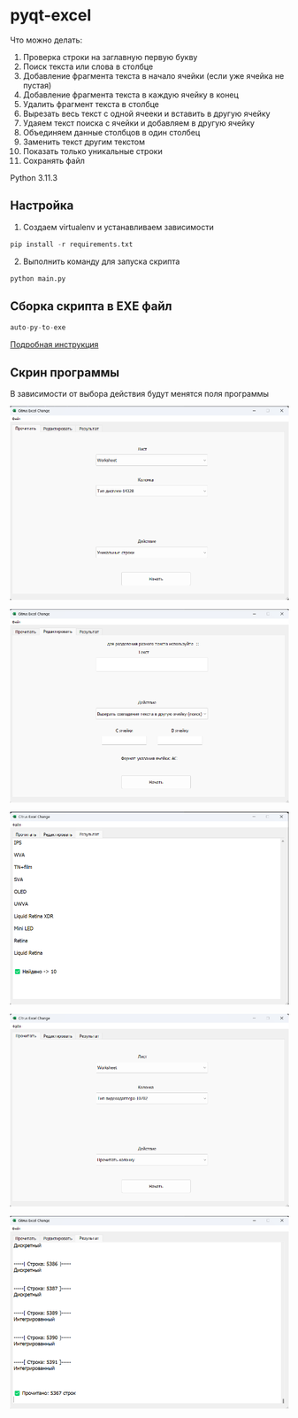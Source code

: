 # pyqt-excel

Что можно делать:
  1) Проверка строки на заглавную первую букву
  2) Поиск текста или слова в столбце
  3) Добавление фрагмента текста в начало ячейки (если уже ячейка не пустая)
  4) Добавление фрагмента текста в каждую ячейку в конец
  5) Удалить фрагмент текста в столбце
  6) Вырезать весь текст с одной ячееки и вставить в другую ячейку
  7) Удаяем текст поиска с ячейки и добавляем в другую ячейку
  8) Объединяем данные столбцов в один столбец
  9) Заменить текст другим текстом
  10) Показать только уникальные строки
  11) Сохранять файл


Python 3.11.3

## Настройка  
1) Создаем virtualenv и устанавливаем зависимости
```python
pip install -r requirements.txt
```
2) Выполнить команду для запуска скрипта
```python
python main.py
```

## Сборка скрипта в ЕХЕ файл
```python
auto-py-to-exe
```
  
[Подробная инструкция](https://progtips.ru/python/upakovka-python-programmy-v-exe-fajl.html)

## Скрин программы  
В зависимости от выбора действия будут менятся поля программы  

![Иллюстрация к проекту](https://github.com/Gatalist/pyqt-excel/blob/main/image/1.png)  

![Иллюстрация к проекту](https://github.com/Gatalist/pyqt-excel/blob/main/image/2.png)  

![Иллюстрация к проекту](https://github.com/Gatalist/pyqt-excel/blob/main/image/3.png)  

![Иллюстрация к проекту](https://github.com/Gatalist/pyqt-excel/blob/main/image/4.png)  

![Иллюстрация к проекту](https://github.com/Gatalist/pyqt-excel/blob/main/image/5.png)  